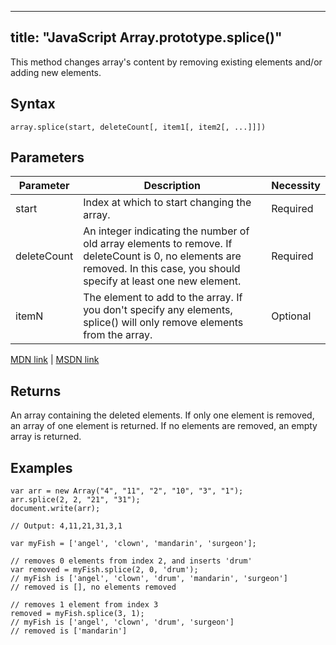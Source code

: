 
---
title: "JavaScript Array.prototype.splice()"
---

This method changes array's content by removing existing elements and/or adding new elements.

## Syntax

    array.splice(start, deleteCount[, item1[, item2[, ...]]])

## Parameters

| Parameter | Description | Necessity |  
|------------|-----------------------------------------------|---------------|  
| start | Index at which to start changing the array. | Required |  
| deleteCount | An integer indicating the number of old array elements to remove. If deleteCount is 0, no elements are removed. In this case, you should specify at least one new element. | Required |  
| itemN | The element to add to the array. If you don't specify any elements, splice() will only remove elements from the array. | Optional |

[MDN link](https://developer.mozilla.org/en-US/docs/Web/JavaScript/Reference/Global_Objects/Array/splice) | [MSDN link](https://msdn.microsoft.com/en-us/LIBRary/wctc5k7s%28v=vs.94%29.aspx)

## Returns

An array containing the deleted elements. If only one element is removed, an array of one element is returned. If no elements are removed, an empty array is returned.

## Examples

    var arr = new Array("4", "11", "2", "10", "3", "1");
    arr.splice(2, 2, "21", "31");
    document.write(arr);

    // Output: 4,11,21,31,3,1

    var myFish = ['angel', 'clown', 'mandarin', 'surgeon'];

    // removes 0 elements from index 2, and inserts 'drum'
    var removed = myFish.splice(2, 0, 'drum');
    // myFish is ['angel', 'clown', 'drum', 'mandarin', 'surgeon']
    // removed is [], no elements removed

    // removes 1 element from index 3
    removed = myFish.splice(3, 1);
    // myFish is ['angel', 'clown', 'drum', 'surgeon']
    // removed is ['mandarin']
